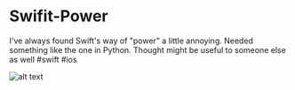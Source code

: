 # Swifit-Power

I've always found Swift's way of "power" a little annoying. Needed something like the one in Python. Thought might be useful to someone else as well
#swift #ios

![alt text](https://github.com/The-Odd-Institute/Swifit-Power/Swift**.pbg?raw=true)
